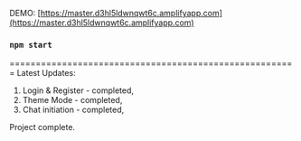 DEMO: [https://master.d3hl5ldwnqwt6c.amplifyapp.com](https://master.d3hl5ldwnqwt6c.amplifyapp.com)
### `npm start`
=======================================================
Latest Updates:
1. Login & Register - completed,
2. Theme Mode - completed,
3. Chat initiation - completed,

Project complete. 

